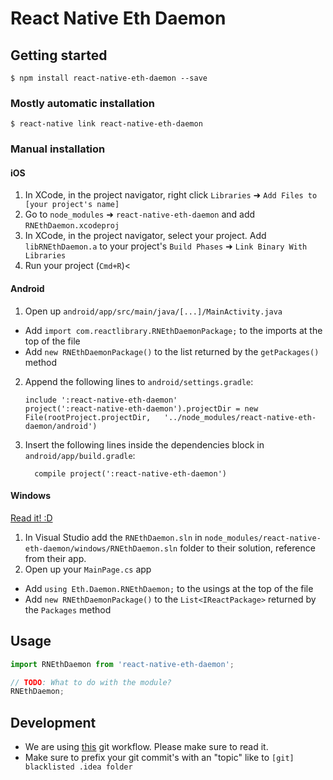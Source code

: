 # React Native Eth Daemon

## Getting started

`$ npm install react-native-eth-daemon --save`

### Mostly automatic installation

`$ react-native link react-native-eth-daemon`

### Manual installation


#### iOS

1. In XCode, in the project navigator, right click `Libraries` ➜ `Add Files to [your project's name]`
2. Go to `node_modules` ➜ `react-native-eth-daemon` and add `RNEthDaemon.xcodeproj`
3. In XCode, in the project navigator, select your project. Add `libRNEthDaemon.a` to your project's `Build Phases` ➜ `Link Binary With Libraries`
4. Run your project (`Cmd+R`)<

#### Android

1. Open up `android/app/src/main/java/[...]/MainActivity.java`
  - Add `import com.reactlibrary.RNEthDaemonPackage;` to the imports at the top of the file
  - Add `new RNEthDaemonPackage()` to the list returned by the `getPackages()` method
2. Append the following lines to `android/settings.gradle`:
  	```
  	include ':react-native-eth-daemon'
  	project(':react-native-eth-daemon').projectDir = new File(rootProject.projectDir, 	'../node_modules/react-native-eth-daemon/android')
  	```
3. Insert the following lines inside the dependencies block in `android/app/build.gradle`:
  	```
      compile project(':react-native-eth-daemon')
  	```

#### Windows
[Read it! :D](https://github.com/ReactWindows/react-native)

1. In Visual Studio add the `RNEthDaemon.sln` in `node_modules/react-native-eth-daemon/windows/RNEthDaemon.sln` folder to their solution, reference from their app.
2. Open up your `MainPage.cs` app
  - Add `using Eth.Daemon.RNEthDaemon;` to the usings at the top of the file
  - Add `new RNEthDaemonPackage()` to the `List<IReactPackage>` returned by the `Packages` method


## Usage
```javascript
import RNEthDaemon from 'react-native-eth-daemon';

// TODO: What to do with the module?
RNEthDaemon;
```
  
## Development
- We are using [this](http://nvie.com/posts/a-successful-git-branching-model/) git workflow. Please make sure to read it.
- Make sure to prefix your git commit's with an "topic" like to `[git] blacklisted .idea folder`
